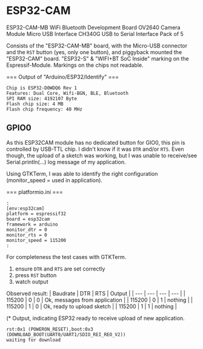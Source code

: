 # ESP32-CAM

ESP32-CAM-MB WiFi Bluetooth Development Board OV2640 Camera Module Micro USB Interface CH340G USB to Serial Interface Pack of 5

Consists of the "ESP32-CAM-MB" board, with the Micro-USB connector and the `RST` button (yes, only one button), and piggyback mounted the "ESP32-CAM" board.
"ESP32-S" & "WIFI+BT SoC Inside" marking on the Espressif-Module.
Markings on the chips not readable.

=== Output of "Arduino/ESP32/Identify" ===
```code
Chip is ESP32-D0WDQ6 Rev 1
Features: Dual Core, Wifi-BGN, BLE, Bluetooth
SPI RAM size: 4192107 Byte
Flash chip size: 4 MB
Flash chip frequency: 40 MHz
```

## GPIO0

As this ESP32CAM module has no dedicated button for GIO0, this pin is controlled by USB-TTL chip. I didn't know if it was `DTR` and/or `RTS`. Even though, the upload of a sketch was working, but I was unable to receive/see Serial.println(...) log message of my application.

Using GTKTerm, I was able to identify the right configuration (monitor_speed = used in application).

=== platformio.ini ===
```code
:
[env:esp32cam]
platform = espressif32
board = esp32cam
framework = arduino
monitor_dtr = 0
monitor_rts = 0
monitor_speed = 115200
:
```

For completeness the test cases with GTKTerm.

1. ensure `DTR` and `RTS` are set correctly
2. press `RST` button
3. watch output

Observed result:
| Baudrate | DTR | RTS | Output |
| --- | --- | --- | --- |
| 115200 | 0 | 0 | Ok, messages from application |
| 115200 | 0 | 1 | nothing |
| 115200 | 1 | 0 | Ok, ready to upload sketch |
| 115200 | 1 | 1 | nothing |

(* Output, indicating ESP32 ready to receive upload of new application.
```code
rst:0x1 (POWERON_RESET),boot:0x3 (DOWNLOAD_BOOT(UART0/UART1/SDIO_REI_REO_V2))
waiting for download
```
